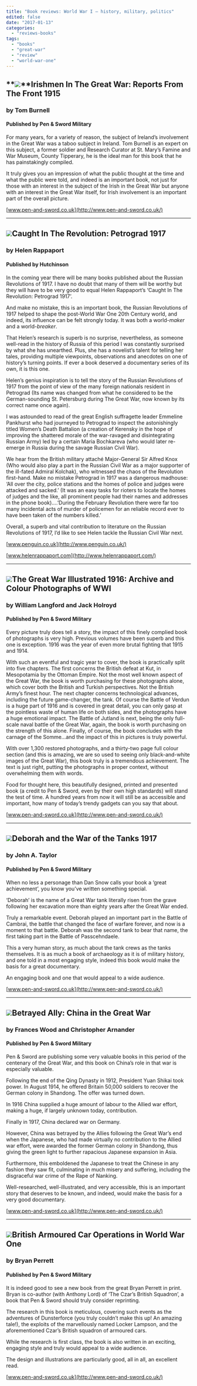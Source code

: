 ```yaml
---
title: "Book reviews: World War I – history, military, politics"
edited: false
date: "2017-01-13"
categories:
  - "reviews-books"
tags:
  - "books"
  - "great-war"
  - "review"
  - "world-war-one"
---
```


## **![](https://hellbound.ca/wp-content/uploads/2017/01/irishmen-in-the-great-war-reports-from-the-front-1915-by-tom-burnell-1473866383-204x300.jpg)**Irishmen In The Great War: Reports From The Front 1915

### by Tom Burnell

#### Published by Pen & Sword Military

For many years, for a variety of reason, the subject of Ireland’s involvement in the Great War was a taboo subject in Ireland. Tom Burnell is an expert on this subject, a former soldier and Research Curator at St. Mary’s Famine and War Museum, County Tipperary, he is the ideal man for this book that he has painstakingly compiled.

It truly gives you an impression of what the public thought at the time and what the public were told, and indeed is an important book, not just for those with an interest in the subject of the Irish in the Great War but anyone with an interest in the Great War itself, for Irish involvement is an important part of the overall picture.

[www.pen-and-sword.co.uk](http://www.pen-and-sword.co.uk/)

* * *

## ![](https://hellbound.ca/wp-content/uploads/2017/01/Caught-in-the-Revolution-194x300.jpg)Caught In The Revolution: Petrograd 1917

### by Helen Rappaport

#### Published by Hutchinson

In the coming year there will be many books published about the Russian Revolutions of 1917. I have no doubt that many of them will be worthy but they will have to be very good to equal Helen Rappaport’s ‘Caught In The Revolution: Petrograd 1917’.

And make no mistake, this is an important book, the Russian Revolutions of 1917 helped to shape the post-World War One 20th Century world, and indeed, its influence can be felt strongly today. It was both a world-_maker_ and a world-_breaker_.

That Helen’s research is superb is no surprise, nevertheless, as someone well-read in the history of Russia of this period I was constantly surprised by what she has unearthed. Plus, she has a novelist’s talent for telling her tales, providing multiple viewpoints, observations and anecdotes on one of history’s turning points. If ever a book deserved a documentary series of its own, it is this one.

Helen’s genius inspiration is to tell the story of the Russian Revolutions of 1917 from the point of view of the many foreign nationals resident in Petrograd (Its name was changed from what he considered to be the German-sounding St. Petersburg during The Great War, now known by its correct name once again).

I was astounded to read of the great English suffragette leader Emmeline Pankhurst who had journeyed to Petrograd to inspect the astonishingly titled Women’s Death Battalion (a creation of Kerensky in the hope of improving the shattered morale of the war-ravaged and disintegrating Russian Army) led by a certain Maria Bochkareva (who would later re-emerge in Russia during the savage Russian Civil War).

We hear from the British military attaché Major-General Sir Alfred Knox (Who would also play a part in the Russian Civil War as a major supporter of the ill-fated Admiral Kolchak), who witnessed the chaos of the Revolution first-hand. Make no mistake Petrograd in 1917 was a dangerous madhouse: ‘All over the city, police stations and the homes of police and judges were attacked and sacked.’ (It was an easy tasks for rioters to locate the homes of judges and the like, all prominent people had their names and addresses in the phone book)….’During the February Revolution there were far too many incidental acts of murder of policemen for an reliable record ever to have been taken of the numbers killed.’

Overall, a superb and vital contribution to literature on the Russian Revolutions of 1917, I’d like to see Helen tackle the Russian Civil War next.

[www.penguin.co.uk](http://www.penguin.co.uk/)

[www.helenrappaport.com](http://www.helenrappaport.com/)

* * *

## ![](https://hellbound.ca/wp-content/uploads/2017/01/Great-War-Illustrated-1916-209x300.jpg)The Great War Illustrated 1916: Archive and Colour Photographs of WWI

### by William Langford and Jack Holroyd

#### Published by Pen & Sword Military

Every picture truly does tell a story, the impact of this finely complied book of photographs is very high. Previous volumes have been superb and this one is exception. 1916 was the year of even more brutal fighting that 1915 and 1914.

With such an eventful and tragic year to cover, the book is practically split into five chapters. The first concerns the British defeat at Kut, in Mesopotamia by the Ottoman Empire. Not the most well known aspect of the Great War, the book is worth purchasing for these photographs alone, which cover both the British and Turkish perspectives. Not the British Army’s finest hour. The next chapter concerns technological advances, including the future game-changer, the tank. Of course the Battle of Verdun is a huge part of 1916 and is covered in great detail, you can only gasp at the pointless waste of human life on both sides, and the photographs have a huge emotional impact. The Battle of Jutland is next, being the only full-scale naval battle of the Great War, again, the book is worth purchasing on the strength of this alone. Finally, of course, the book concludes with the carnage of the Somme…and the impact of this in pictures is truly powerful.

With over 1,300 restored photographs, and a thirty-two page full colour section (and this is amazing, we are so used to seeing only black-and-white images of the Great War), this book truly is a tremendous achievement. The text is just right, putting the photographs in proper context, without overwhelming them with words.

Food for thought here, this beautifully designed, printed and presented book (a credit to Pen & Sword, even by their own high standards) will stand the test of time. A hundred years from now it will still be as accessible and important, how many of today’s trendy gadgets can you say that about.

[www.pen-and-sword.co.uk](http://www.pen-and-sword.co.uk/)

* * *

## ![](https://hellbound.ca/wp-content/uploads/2017/01/Deborah-War-Tanks-1917-201x300.jpg)Deborah and the War of the Tanks 1917

### by John A. Taylor

#### Published by Pen & Sword Military

When no less a personage than Dan Snow calls your book a ‘great achievement’, you know you’ve written something special.

‘Deborah’ is the name of a Great War tank literally risen from the grave following her excavation more than eighty years after the Great War ended.

Truly a remarkable event. Deborah played an important part in the Battle of Cambrai, the battle that changed the face of warfare forever, and now is a moment to that battle. Deborah was the second tank to bear that name, the first taking part in the Battle of Passcehndaele.

This a very human story, as much about the tank crews as the tanks themselves. It is as much a book of archaeology as it is of military history, and one told in a most engaging style, indeed this book would make the basis for a great documentary.

An engaging book and one that would appeal to a wide audience.

[www.pen-and-sword.co.uk](http://www.pen-and-sword.co.uk/)

* * *

## ![](https://hellbound.ca/wp-content/uploads/2017/01/Betrayed-Ally-China-in-the-Great-War-209x300.jpg)Betrayed Ally: China in the Great War

### by Frances Wood and Christopher Arnander

#### Published by Pen & Sword Military 

Pen & Sword are publishing some very valuable books in this period of the centenary of the Great War, and this book on China’s role in that war is especially valuable.

Following the end of the Qing Dynasty in 1912, President Yuan Shikai took power. In August 1914, he offered Britain 50,000 soldiers to recover the German colony in Shandong. The offer was turned down.

In 1916 China supplied a huge amount of labour to the Allied war effort, making a huge, if largely unknown today, contribution.

Finally in 1917, China declared war on Germany.

However, China was betrayed by the Allies following the Great War’s end when the Japanese, who had made virtually no contribution to the Allied war effort, were awarded the former German colony in Shandong, thus giving the green light to further rapacious Japanese expansion in Asia.

Furthermore, this emboldened the Japanese to treat the Chinese in any fashion they saw fit, culminating in much misery and suffering, including the disgraceful war crime of the Rape of Nanking.

Well-researched, well-illustrated, and very accessible, this is an important story that deserves to be known, and indeed, would make the basis for a very good documentary.

[www.pen-and-sword.co.uk](http://www.pen-and-sword.co.uk/)

* * *

## ![](https://hellbound.ca/wp-content/uploads/2017/01/BRITISH-ARMOURED-CAR-ww1-209x300.jpg)British Armoured Car Operations in World War One

### by Bryan Perrett

#### Published by Pen & Sword Military

It is indeed good to see a new book from the great Bryan Perrett in print. Bryan is co-author (with Anthony Lord) of ‘The Czar’s British Squadron’, a book that Pen & Sword should truly consider reprinting.

The research in this book is meticulous, covering such events as the adventures of Dunsterforce (you truly couldn’t make this up! An amazing tale!), the exploits of the marvellously named Locker Lampson, and the aforementioned Czar’s British squadron of armoured cars.

While the research is first class, the book is also written in an exciting, engaging style and truly would appeal to a wide audience.

The design and illustrations are particularly good, all in all, an excellent read.

[www.pen-and-sword.co.uk](http://www.pen-and-sword.co.uk/)
